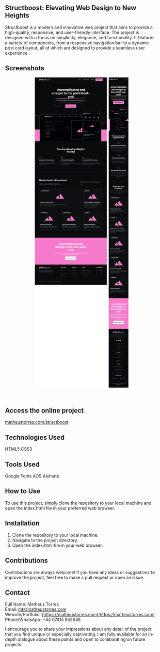 ## Structboost: Elevating Web Design to New Heights

Structboost is a modern and innovative web project that aims to provide a high-quality, responsive, and user-friendly interface. The project is designed with a focus on simplicity, elegance, and functionality. It features a variety of components, from a responsive navigation bar to a dynamic post card layout, all of which are designed to provide a seamless user experience.<br/>

## Screenshots

<p align="center">
  <img src="./imgs/screenshot.png" alt="Screenshot">
</p><br/>

## Access the online project

<a href="https://matheustorres.com/structboost" target="_blank">matheustorres.com/structboost</a><br/>

## Technologies Used

HTML5
CSS3<br/>

## Tools Used

Google Fonts
AOS Animate<br/>

## How to Use

To use this project, simply clone the repository to your local machine and open the index.html file in your preferred web browser.<br/>

## Installation

1. Clone the repository to your local machine.
2. Navigate to the project directory.
3. Open the index.html file in your web browser.<br/>

## Contributions

Contributions are always welcome! If you have any ideas or suggestions to improve the project, feel free to make a pull request or open an issue.

## Contact

Full Name: Matheus Torres<br/>
Email: mt@matheustorres.com<br/>
Website/Portfolio: [https://matheustorres.com](https://matheustorres.com)<br/>
Phone/WhatsApp: +44 07415 952646<br/>

I encourage you to share your impressions about any detail of the project that you find unique or especially captivating. I am fully available for an in-depth dialogue about these points and open to collaborating on future projects.
